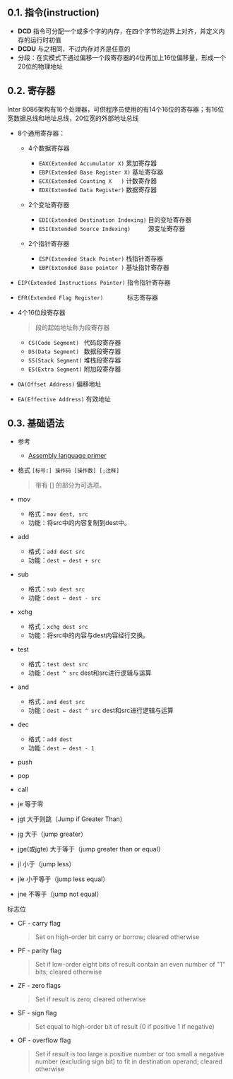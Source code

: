 <!--
 * @Author: JohnJeep
 * @Date: 2020-05-18 21:33:28
 * @LastEditTime: 2020-08-10 11:48:50
 * @LastEditors: Please set LastEditors
 * @Description: 常用的通用寄存器
 * @FilePath: /UniversalRegister.md
-->

## 0.1. 指令(instruction)
- **DCD**  指令可分配一个或多个字的内存，在四个字节的边界上对齐，并定义内存的运行时初值
- **DCDU** 与之相同，不过内存对齐是任意的
- 分段：在实模式下通过偏移一个段寄存器的4位再加上16位偏移量，形成一个20位的物理地址


## 0.2. 寄存器 
Inter 8086架构有16个处理器，可供程序员使用的有14个16位的寄存器；有16位宽数据总线和地址总线，20位宽的外部地址总线
- 8个通用寄存器：
  - 4个数据寄存器
    - `EAX(Extended Accumulator X)`	 累加寄存器
    - `EBP(Extended Base Register X)`	 基址寄存器
    - `ECX(Extended Counting X	 )`  计数寄存器
    - `EDX(Extended Data Register)`  数据寄存器
    

  - 2个变址寄存器
    - `EDI(Extended Destination Indexing)`  目的变址寄存器
    - `ESI(Extended Source Indexing)     `  源变址寄存器
  - 2个指针寄存器
    - `ESP(Extended Stack Pointer)`	栈指针寄存器
    - `EBP(Extended Base pointer )`  基址指针寄存器


- `EIP(Extended Instructions Pointer)`	指令指针寄存器 
- `EFR(Extended Flag Register)       `   标志寄存器
- 4个16位段寄存器 
  > 段的起始地址称为段寄存器 
  - `CS(Code Segment) ` 代码段寄存器 
  - `DS(Data Segment) ` 数据段寄存器 
  - `SS(Stack Segment)` 堆栈段寄存器 
  - `ES(Extra Segment)` 附加段寄存器 


- `OA(Offset Address)` 偏移地址
- `EA(Effective Address)` 有效地址


## 0.3. 基础语法
- 参考
  - [Assembly language primer](http://www.unige.ch/medecine/nouspikel/ti99/assembly.htm#JUMPs) 


- 格式 `[标号:] 操作码 [操作数] [;注释]`
  > 带有 [] 的部分为可选项。


- mov
  - 格式：`mov dest, src` 
  - 功能：将src中的内容复制到dest中。
- add
  - 格式：`add dest src`
  - 功能：`dest ← dest + src`
- sub
  - 格式：`sub dest src`
  - 功能：`dest ← dest - src`
- xchg
  - 格式：`xchg dest src`
  - 功能：将src中的内容与dest内容经行交换。
- test
  - 格式：`test dest src`
  - 功能：`dest ^ src` dest和src进行逻辑与运算
- and
  - 格式：`and dest src`
  - 功能：`dest ← dest ^ src` dest和src进行逻辑与运算
- dec
  - 格式：`add dest`
  - 功能：`dest ← dest - 1`

- push
- pop 
- call


- je 等于零
- jgt 大于则跳（Jump if Greater Than）
- jg  大于（jump greater）
- jge(或jgte) 大于等于（jump greater than or equal）
- jl  小于（jump less）
- jle 小于等于（jump less equal）
- jne 不等于（jump not equal）



标志位
- CF - carry flag
  > Set on high-order bit carry or borrow; cleared otherwise

- PF - parity flag
  > Set if low-order eight bits of result contain an even number of "1" bits; cleared otherwise

- ZF - zero flags
  > Set if result is zero; cleared otherwise

- SF - sign flag
  > Set equal to high-order bit of result (0 if positive 1 if negative)

- OF - overflow flag
  > Set if result is too large a positive number or too small a negative number (excluding sign bit) to fit in destination operand; cleared otherwise


